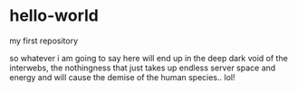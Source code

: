 # hello-world
my first repository

so whatever i am going to say here will end up in the deep dark void
of the interwebs, the nothingness that just takes up endless server 
space and energy and will cause the demise of the human species.. lol!
